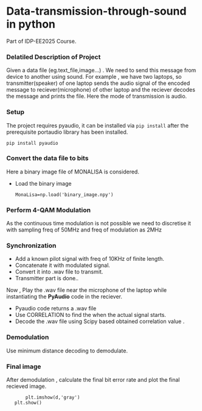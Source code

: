 # Data-transmission-through-sound in python

Part of IDP-EE2025 Course.

### Delatiled Description of Project

Given a data file (eg.text_file,image...) . We need to send this message from device to another using sound. 
For example , we have two laptops, so transmitter(speaker) of one laptop sends the audio signal of the encoded message to reciever(microphone) of other laptop and the reciever decodes the message and prints the file. Here the mode of transmission is audio.

### Setup
The project requires pyaudio, it can be installed via ```pip install``` after the prerequisite portaudio library has been installed.

	pip install pyaudio

### Convert the data file to bits

Here a binary image file of MONALISA is considered.

- Load the binary image 
   
      MonaLisa=np.load('binary_image.npy')
      
### Perform 4-QAM Modulation

As the continuous time modulation is not possible we need to discretise it with sampling freq of 50MHz and freq of modulation as 2MHz

### Synchronization 

- Add a known pilot signal with freq of 10KHz of finite length.
- Concatenate it with modulated signal.
- Convert it into .wav file to transmit.
- Transmitter part is done..

Now , Play the .wav file near the microphone of the laptop while instantiating the __PyAudio__ code in the reciever.

- Pyaudio code returns a .wav file 
- Use CORRELATION to find the when the actual signal starts.
- Decode the .wav file using Scipy based obtained correlation value .

### Demodulation

Use minimum distance decoding to demodulate.

### Final image

After demodulation , calculate the final bit error rate and plot the final recieved image.

           plt.imshow(d,'gray')
	   plt.show()

